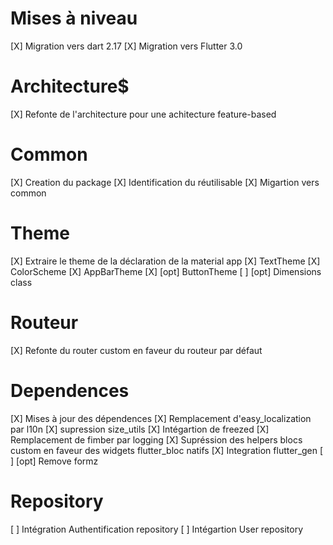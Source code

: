 # Mises à niveau
[X] Migration vers dart 2.17
[X] Migration vers Flutter 3.0

# Architecture$
[X] Refonte de l'architecture pour une achitecture feature-based

# Common
[X] Creation du package
[X] Identification du réutilisable
[X] Migartion vers common

# Theme
[X] Extraire le theme de la déclaration de la material app
[X] TextTheme
[X] ColorScheme
[X] AppBarTheme
[X] [opt] ButtonTheme
[ ] [opt] Dimensions class

# Routeur
[X] Refonte du router custom en faveur du routeur par défaut

# Dependences
[X] Mises à jour des dépendences 
[X] Remplacement d'easy_localization par l10n
[X] supression size_utils
[X] Intégartion de freezed
[X] Remplacement de fimber par logging
[X] Supréssion des helpers blocs custom en faveur des widgets flutter_bloc natifs
[X] Integration flutter_gen
[ ] [opt] Remove formz

# Repository
[ ] Intégration Authentification repository
[ ] Intégartion User repository
